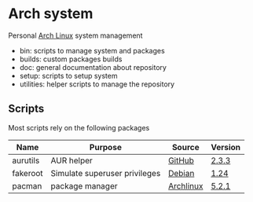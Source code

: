 # Arch system

Personal [Arch Linux](https://www.archlinux.org/) system management

- bin: scripts to manage system and packages
- builds: custom packages builds
- doc: general documentation about repository
- setup: scripts to setup system
- utilities: helper scripts to manage the repository


## Scripts

Most scripts rely on the following packages

| Name        | Purpose                          | Source                                                                            | Version                                                                                                 |
|-------------|----------------------------------|-----------------------------------------------------------------------------------|---------------------------------------------------------------------------------------------------------|
| aurutils    | AUR helper                       | [GitHub](https://github.com/AladW/aurutils)                                       | [2.3.3](https://github.com/AladW/aurutils/releases/tag/2.3.3)                                           |
| fakeroot    | Simulate superuser privileges    | [Debian](http://debian.backend.mirrors.debian.org/debian/pool/main/f/fakeroot)    | [1.24](http://debian.backend.mirrors.debian.org/debian/pool/main/f/fakeroot/fakeroot_1.24.orig.tar.gz)  |
| pacman      | package manager                  | [Archlinux](https://git.archlinux.org/pacman.git)                                 | [5.2.1](https://git.archlinux.org/pacman.git/tag/?h=v5.2.1)                                             |

